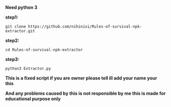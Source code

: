 **Need python 3**

**step1:**
```
git clone https://github.com/nihinivi/Rules-of-survival-npk-extractor.git
```

**step2:**
```
cd Rules-of-survival-npk-extractor
```
**step3:**
```
python3 Extractor.py
```
**This is a fixed script if you are owner please tell ill add your name your this**

**And any problems caused by this is not responsible by me this is made for educational purpose only**



